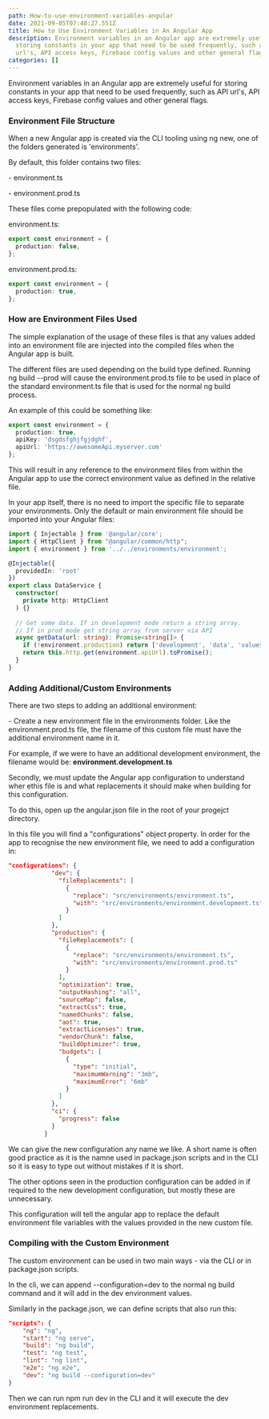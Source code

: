 ```yaml
---
path: How-to-use-environment-variables-angular
date: 2021-09-05T07:48:27.551Z
title: How to Use Environment Variables in An Angular App
description: Environment variables in an Angular app are extremely useful for
  storing constants in your app that need to be used frequently, such as API
  url's, API access keys, Firebase config values and other general flags.
categories: []
---
```

Environment variables in an Angular app are extremely useful for storing constants in your app that need to be used frequently, such as API url's, API access keys, Firebase config values and other general flags.

### Environment File Structure

When a new Angular app is created via the CLI tooling using ng new, one of the folders generated is 'environments'.

By default, this folder contains two files:

\- environment.ts

\- environment.prod.ts

These files come prepopulated with the following code:

environment.ts:

```typescript
export const environment = {
  production: false,
};
```

environment.prod.ts:

```typescript
export const environment = {
  production: true,
};
```

### How are Environment Files Used

The simple explanation of the usage of these files is that any values added into an environment file are injected into the compiled files when the Angular app is built. 

The different files are used depending on the build type defined. Running ng build --prod will cause the environment.prod.ts file to be used in place of the standard environment.ts file that is used for the normal ng build process.

An example of this could be something like:

```typescript
export const environment = {
  production: true,
  apiKey: 'dsgdsfghjfgjdghf',
  apiUrl: 'https://awesomeApi.myserver.com'
};
```

This will result in any reference to the environment files from within the Angular app to use the correct environment value as defined in the relative file.

In your app itself, there is no need to import the specific file to separate your environments. Only the default or main environment file should be imported into your Angular files:

```typescript
import { Injectable } from '@angular/core';
import { HttpClient } from "@angular/common/http";
import { environment } from '../../environments/environment';

@Injectable({
  providedIn: 'root'
})
export class DataService {
  constructor(
    private http: HttpClient
  ) {}
  
  // Get some data. If in development mode return a string array.
  // If in prod mode get string array from server via API
  async getData(url: string): Promise<string[]> { 
    if (!environment.production) return ['development', 'data', 'values'];
    return this.http.get(environment.apiUrl).toPromise();
  }
}
```

### Adding Additional/Custom Environments

There are two steps to adding an additional environment:

\- Create a new environment file in the environments folder. Like the environment.prod.ts file, the filename of this custom file must have the additional environment name in it. 

For example, if we were to have an additional development environment, the filename would be: **environment.development.ts**

Secondly, we must update the Angular app configuration to understand wher ethis file is and what replacements it should make when building for this configuration.

To do this, open up the angular.json file in the root of your progejct directory.

In this file you will find a "configurations" object property. In order for the app to recognise the new environment file, we need to add a configuration in:

```json
"configurations": {
            "dev": {
              "fileReplacements": [
                {
                  "replace": "src/environments/environment.ts",
                  "with": "src/environments/environment.development.ts"
                }
              ]
            },
            "production": {
              "fileReplacements": [
                {
                  "replace": "src/environments/environment.ts",
                  "with": "src/environments/environment.prod.ts"
                }
              ],
              "optimization": true,
              "outputHashing": "all",
              "sourceMap": false,
              "extractCss": true,
              "namedChunks": false,
              "aot": true,
              "extractLicenses": true,
              "vendorChunk": false,
              "buildOptimizer": true,
              "budgets": [
                {
                  "type": "initial",
                  "maximumWarning": "3mb",
                  "maximumError": "6mb"
                }
              ]
            },
            "ci": {
              "progress": false
            }
          }
```

We can give the new configuration any name we like. A short name is often good practice as it is the namne used in package.json scripts and in the CLI so it is easy to type out without mistakes if it is short.

The other options seen in the production configuration can be added in if required to the new development configuration, but mostly these are unnecessary.

This configuration will tell the angular app to replace the default environment file variables with the values provided in the new custom file.

### Compiling with the Custom Environment

The custom environment can be used in two main ways - via the CLI or in package.json scripts.

In the cli, we can append --configuration=dev to the normal ng build command and it will add in the dev environment values.

Similarly in the package.json, we can define scripts that also run this:

```json
"scripts": {
    "ng": "ng",
    "start": "ng serve",
    "build": "ng build",
    "test": "ng test",
    "lint": "ng lint",
    "e2e": "ng e2e",
    "dev": "ng build --configuration=dev"
}
```

Then we can run npm run dev in the CLI and it will execute the dev environment replacements.